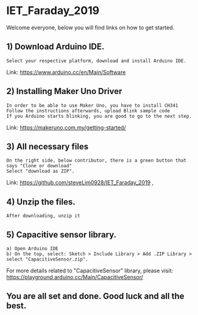 # IET_Faraday_2019

Welcome everyone, below you will find links on how to get started.

## 1) Download Arduino IDE.
```
Select your respective platform, download and install Arduino IDE.
```
Link: https://www.arduino.cc/en/Main/Software

    
## 2) Installing Maker Uno Driver
```
In order to be able to use Maker Uno, you have to install CH341
Follow the instructions afterwards, upload Blink sample code 
If you Arduino starts blinking, you are good to go to the next step.  
```
Link: https://makeruno.com.my/getting-started/
    
## 3) All necessary files
```
On the right side, below contributor, there is a green button that says "Clone or download"
Select "download as ZIP".
```
Link: https://github.com/steveLim0928/IET_Faraday_2019 ,


## 4) Unzip the files.
```
After downloading, unzip it
```

## 5) Capacitive sensor library.
```
a) Open Arduino IDE
b) On the top, select: Sketch > Include Library > Add .ZIP Library > select "CapacitiveSensor.zip".
```
For more details related to "CapacitiveSensor" library, 
please visit: https://playground.arduino.cc/Main/CapacitiveSensor/
       
## You are all set and done. Good luck and all the best.
